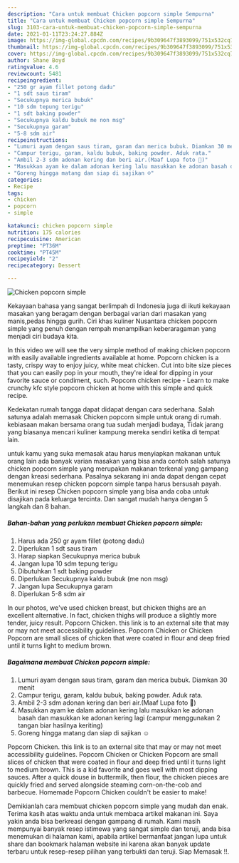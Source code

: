 ```yaml
---
description: "Cara untuk membuat Chicken popcorn simple Sempurna"
title: "Cara untuk membuat Chicken popcorn simple Sempurna"
slug: 3103-cara-untuk-membuat-chicken-popcorn-simple-sempurna
date: 2021-01-11T23:24:27.884Z
image: https://img-global.cpcdn.com/recipes/9b309647f3893099/751x532cq70/chicken-popcorn-simple-foto-resep-utama.jpg
thumbnail: https://img-global.cpcdn.com/recipes/9b309647f3893099/751x532cq70/chicken-popcorn-simple-foto-resep-utama.jpg
cover: https://img-global.cpcdn.com/recipes/9b309647f3893099/751x532cq70/chicken-popcorn-simple-foto-resep-utama.jpg
author: Shane Boyd
ratingvalue: 4.6
reviewcount: 5481
recipeingredient:
- "250 gr ayam fillet potong dadu"
- "1 sdt saus tiram"
- "Secukupnya merica bubuk"
- "10 sdm tepung terigu"
- "1 sdt baking powder"
- "Secukupnya kaldu bubuk me non msg"
- "Secukupnya garam"
- "5-8 sdm air"
recipeinstructions:
- "Lumuri ayam dengan saus tiram, garam dan merica bubuk. Diamkan 30 menit"
- "Campur terigu, garam, kaldu bubuk, baking powder. Aduk rata."
- "Ambil 2-3 sdm adonan kering dan beri air.(Maaf Lupa foto 😬)"
- "Masukkan ayam ke dalam adonan kering lalu masukkan ke adonan basah dan masukkan ke adonan kering lagi (campur menggunakan 2 tangan biar hasilnya keriting)"
- "Goreng hingga matang dan siap di sajikan ☺️"
categories:
- Recipe
tags:
- chicken
- popcorn
- simple

katakunci: chicken popcorn simple 
nutrition: 175 calories
recipecuisine: American
preptime: "PT36M"
cooktime: "PT45M"
recipeyield: "2"
recipecategory: Dessert

---
```



![Chicken popcorn simple](https://img-global.cpcdn.com/recipes/9b309647f3893099/751x532cq70/chicken-popcorn-simple-foto-resep-utama.jpg)

Kekayaan bahasa yang sangat berlimpah di Indonesia juga di ikuti kekayaan masakan yang beragam dengan berbagai varian dari masakan yang manis,pedas hingga gurih. Ciri khas kuliner Nusantara chicken popcorn simple yang penuh dengan rempah menampilkan keberaragaman yang menjadi ciri budaya kita.


In this video we will see the very simple method of making chicken popcorn with easily available ingredients available at home. Popcorn chicken is a tasty, crispy way to enjoy juicy, white meat chicken. Cut into bite size pieces that you can easily pop in your mouth, they&#39;re ideal for dipping in your favorite sauce or condiment, such. Popcorn chicken recipe - Learn to make crunchy kfc style popcorn chicken at home with this simple and quick recipe.

Kedekatan rumah tangga dapat didapat dengan cara sederhana. Salah satunya adalah memasak Chicken popcorn simple untuk orang di rumah. kebiasaan makan bersama orang tua sudah menjadi budaya, Tidak jarang yang biasanya mencari kuliner kampung mereka sendiri ketika di tempat lain.

untuk kamu yang suka memasak atau harus menyiapkan makanan untuk orang lain ada banyak varian masakan yang bisa anda contoh salah satunya chicken popcorn simple yang merupakan makanan terkenal yang gampang dengan kreasi sederhana. Pasalnya sekarang ini anda dapat dengan cepat menemukan resep chicken popcorn simple tanpa harus bersusah payah.
Berikut ini resep Chicken popcorn simple yang bisa anda coba untuk disajikan pada keluarga tercinta. Dan sangat mudah hanya dengan 5 langkah dan 8 bahan.


<!--inarticleads1-->

##### Bahan-bahan yang perlukan membuat Chicken popcorn simple:

1. Harus ada 250 gr ayam fillet (potong dadu)
1. Diperlukan 1 sdt saus tiram
1. Harap siapkan Secukupnya merica bubuk
1. Jangan lupa 10 sdm tepung terigu
1. Dibutuhkan 1 sdt baking powder
1. Diperlukan Secukupnya kaldu bubuk (me non msg)
1. Jangan lupa Secukupnya garam
1. Diperlukan 5-8 sdm air


In our photos, we&#39;ve used chicken breast, but chicken thighs are an excellent alternative. In fact, chicken thighs will produce a slightly more tender, juicy result. Popcorn Chicken. this link is to an external site that may or may not meet accessibility guidelines. Popcorn Chicken or Chicken Popcorn are small slices of chicken that were coated in flour and deep fried until it turns light to medium brown. 

<!--inarticleads2-->

##### Bagaimana membuat  Chicken popcorn simple:

1. Lumuri ayam dengan saus tiram, garam dan merica bubuk. Diamkan 30 menit
1. Campur terigu, garam, kaldu bubuk, baking powder. Aduk rata.
1. Ambil 2-3 sdm adonan kering dan beri air.(Maaf Lupa foto 😬)
1. Masukkan ayam ke dalam adonan kering lalu masukkan ke adonan basah dan masukkan ke adonan kering lagi (campur menggunakan 2 tangan biar hasilnya keriting)
1. Goreng hingga matang dan siap di sajikan ☺️


Popcorn Chicken. this link is to an external site that may or may not meet accessibility guidelines. Popcorn Chicken or Chicken Popcorn are small slices of chicken that were coated in flour and deep fried until it turns light to medium brown. This is a kid favorite and goes well with most dipping sauces. After a quick douse in buttermilk, then flour, the chicken pieces are quickly fried and served alongside steaming corn-on-the-cob and barbecue. Homemade Popcorn Chicken couldn&#39;t be easier to make! 

Demikianlah cara membuat chicken popcorn simple yang mudah dan enak. Terima kasih atas waktu anda untuk membaca artikel makanan ini. Saya yakin anda bisa berkreasi dengan gampang di rumah. Kami masih mempunyai banyak resep istimewa yang sangat simple dan teruji, anda bisa menemukan di halaman kami, apabila artikel bermanfaat jangan lupa untuk share dan bookmark halaman website ini karena akan banyak update terbaru untuk resep-resep pilihan yang terbukti dan teruji. Siap Memasak !!. 
